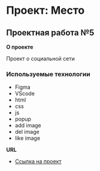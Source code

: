 # Проект: Место

## Проектная работа №5

**О проекте**

Проект о социальной сети

### Используемые технологии

- Figma
- VScode
- html
- css
- js
- popup
- add image
- del image
- like image

**URL**

- [Ссылка на проект](https://aex-svs.github.io/mesto/index.html)
